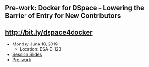 ## Pre-work: Docker for DSpace – Lowering the Barrier of Entry for New Contributors

## http://bit.ly/dspace4docker

- Monday June 10, 2019
  - Location: ESA-E-123
- [Session Slides](https://gitpitch.com/DSpace-Labs/DSpace-Docker-Images/workshop?p=documentation/workshop#/)
- [Pre-work](pre-work.md)
